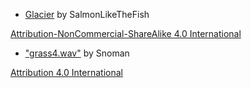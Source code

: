 
- [Glacier](https://freemusicarchive.org/music/SalmonLikeTheFish/Music_for_the_Sleepy_Traveler/03_-_Glacier/) by SalmonLikeTheFish

[Attribution-NonCommercial-ShareAlike 4.0 International](https://creativecommons.org/licenses/by-nc-sa/4.0/)
- ["grass4.wav"](https://freesound.org/people/Snoman/sounds/9907/) by Snoman

[Attribution 4.0 International](https://creativecommons.org/licenses/by/4.0/)
